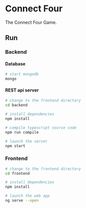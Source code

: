 # Connect Four
The Connect Four Game.


## Run

### Backend

#### Database

```bash
# start mongodb
mongo
```

#### REST api server

```bash
# change to the frontend directory
cd backend

# install dependencies
npm install

# compile typescript source code
npm run compile

# launch the server
npm start
```

### Frontend

```bash
# change to the frontend directory
cd frontend

# install dependencies
npm install

# launch the web app
ng serve --open
```
